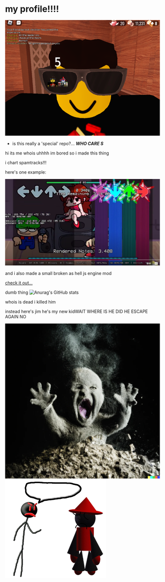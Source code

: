# my profile!!!!

![I'm gonna poopnut on you - bobber my sigma 2024](https://github.com/whoisitlolxd/whoisitlolxd/blob/main/poopnut.png)

- is this really a 'special' repo?... ***WHO CARE S***

hi its me whois uhhhh im bored so i made this thing

i chart spamtracks!!!

here's one example:

![wow! soundbreaker 400k notes](https://github.com/whoisitlolxd/whoisitlolxd/blob/main/man%20i%20love%20these.png)

and i also made a small broken as hell js engine mod

[check it out...](https://github.com/whoisitlolxd/js-engine-if-the)

dumb thing
![Anurag's GitHub stats](https://github-readme-stats.vercel.app/api?username=whoisitlolxd&show_icons=true&theme=radical)

whois is dead i killed him

instead here's jim he's my new kidWAIT WHERE IS HE DID HE ESCAPE AGAIN NO

![ash baby](https://github.com/whoisitlolxd/whoisitlolxd/blob/main/ash%20baby.png)
![m](https://github.com/whoisitlolxd/whoisitlolxd/blob/main/you%20are%20a%20bitch%20TEMPLAte.png)

